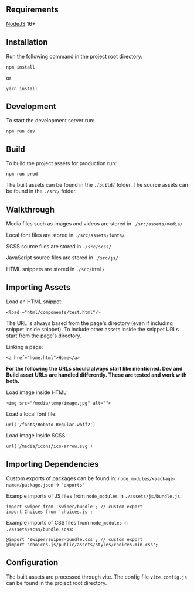 ## Requirements

[NodeJS](http://nodejs.org/) 16+

## Installation
Run the following command in the project root directory:

```
npm install
```

or

```
yarn install
```

## Development

To start the development server run:

```
npm run dev
```

## Build

To build the project assets for production run:

```
npm run prod
```

The built assets can be found in the `./build/` folder.
The source assets can be found in the `./src/` folder.

## Walkthrough

Media files such as images and videos are stored in `./src/assets/media/`

Local font files are stored in `./src/assets/fonts/`

SCSS source files are stored in `./src/scss/`

JavaScript source files are stored in `./src/js/`

HTML snippets are stored in `./src/html/`

## Importing Assets

Load an HTML snippet:
```
<load ="html/components/test.html"/>
```

The URL is always based from the page's directory (even if including snippet inside snippet).
To include other assets inside the snippet URLs start from the page's directory.

Linking a page:
```
<a href="home.html">Home</a>
```

**For the following the URLs should always start like mentioned. Dev and Build asset URLs are handled differently. These are tested and work with both.**

Load image inside HTML:
```
<img src="/media/temp/image.jpg" alt="">
```

Load a local font file:
```
url('/fonts/Roboto-Regular.woff2')
```

Load image inside SCSS:
```
url('/media/icons/ico-arrow.svg')
```

## Importing Dependencies

Custom exports of packages can be found in:
`node_modules/<package-name>/package.json` -> `"exports"`

Example imports of JS files from `node_modules` in `./assets/js/bundle.js`:

```
import Swiper from 'swiper/bundle'; // custom export
import Choices from 'choices.js';
```

Example imports of CSS files from `node_modules` in `./assets/scss/bundle.scss`:

```
@import 'swiper/swiper-bundle.css'; // custom export
@import 'choices.js/public/assets/styles/choices.min.css';
```

## Configuration

The built assets are processed through vite.
The config file `vite.config.js` can be found in the project root directory.
